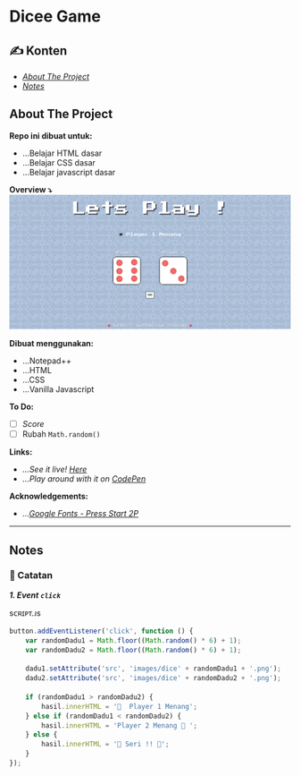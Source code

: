 # Dicee Game
## :writing_hand: Konten
- _[About The Project](#about-the-project)_
- _[Notes](#notes)_

## About The Project
**Repo ini dibuat untuk:**
- ...Belajar HTML dasar
- ...Belajar CSS dasar
- ...Belajar javascript dasar

**Overview :arrow_heading_down:**
<img src="images/overview.png">

**Dibuat menggunakan:**
- ...Notepad++
- ...HTML
- ...CSS
- ...Vanilla Javascript

**To Do:**
- [ ] _Score_
- [ ] Rubah `Math.random()`

**Links:** 
- _...See it live! <a href="https://xvferdy.github.io/dicee-game/" target="_blank">Here</a>_
- _...Play around with it on <a href="https://codepen.io/xvferdy/pen/mgobPr" target="_blank">CodePen</a>_
    
**Acknowledgements:**
- _...[Google Fonts - Press Start 2P](https://fonts.google.com/)_

- - -

## Notes
### :closed_book: Catatan
**_1. Event `click`_** 

sᴄʀɪᴘᴛ.ᴊs
```javascript
button.addEventListener('click', function () {
    var randomDadu1 = Math.floor((Math.random() * 6) + 1);
    var randomDadu2 = Math.floor((Math.random() * 6) + 1);

    dadu1.setAttribute('src', 'images/dice' + randomDadu1 + '.png');
    dadu2.setAttribute('src', 'images/dice' + randomDadu2 + '.png');

    if (randomDadu1 > randomDadu2) {
        hasil.innerHTML = '🏴  Player 1 Menang';
    } else if (randomDadu1 < randomDadu2) {
        hasil.innerHTML = 'Player 2 Menang 🏴 ';
    } else {
        hasil.innerHTML = '🚩 Seri !! 🚩';
    }
});
```
